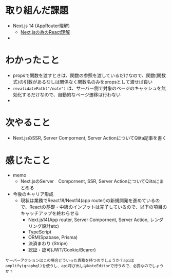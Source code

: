 # 取り組んだ課題

- Next.js 14 (AppRouter理解)
  - [Next.jsの為のReact理解](https://nextjs.org/learn/react-foundations/server-and-client-components)
- 

# わかったこと

+ propsで関数を渡すときは、関数の参照を渡しているだけなので、関数(関数式)の引数があるなしは関係なく関数名のみをpropsとして渡せば良い
+ `revalidatePath("/note")` は、サーバー側で対象のページのキャッシュを無効化するだけなので、自動的なページ遷移は行わない
+ 
# 次やること

- Next.jsのSSR, Server Compornent, Server ActionについてQiita記事を書く 

# 感じたこと

- memo
  - Next.jsのServer　Compornent, SSR, Server ActionについてQiitaにまとめる
- 今後のキャリア形成
  - 現状は業務でReact18/Next14(app router)の新規開発を進めているので、Reactの基礎・中級のインプットは完了しているので、以下の項目のキャッチアップを終わらせる
    - Next.js14(App router, Server Compornent, Server Action, レンダリング設計etc)
    - TypeScript
    - ORM(Spabase, Prisma)
    - 決済まわり (Stripe)
    - 認証・認可(JWT/Cookie/Bearer)




```
サーバーアクションはこの場合どういった責務を持つのでしょうか？apiはamplify(graphql)を使うし、api呼び出しはNoteEditorで行うので、必要なのでしょうか？
```

